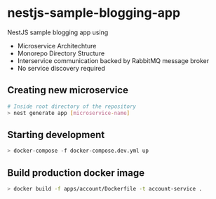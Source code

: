 # nestjs-sample-blogging-app

NestJS sample blogging app using

- Microservice Architechture
- Monorepo Directory Structure
- Interservice communication backed by RabbitMQ message broker
- No service discovery required

## Creating new microservice

```sh
# Inside root directory of the repository
> nest generate app [microservice-name]
```

## Starting development

```sh
> docker-compose -f docker-compose.dev.yml up
```

## Build production docker image

```sh
> docker build -f apps/account/Dockerfile -t account-service .
```
